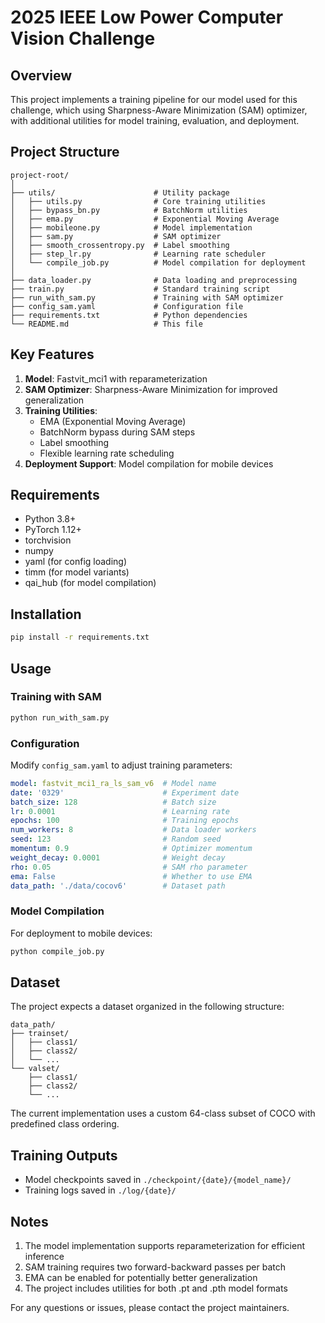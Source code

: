 # 2025 IEEE Low Power Computer Vision Challenge

## Overview

This project implements a training pipeline for our model used for this challenge, which using Sharpness-Aware Minimization (SAM) optimizer, with additional utilities for model training, evaluation, and deployment.

## Project Structure

```
project-root/
│
├── utils/                      # Utility package
│   ├── utils.py                # Core training utilities
│   ├── bypass_bn.py            # BatchNorm utilities
│   ├── ema.py                  # Exponential Moving Average
│   ├── mobileone.py            # Model implementation
│   ├── sam.py                  # SAM optimizer
│   ├── smooth_crossentropy.py  # Label smoothing
│   ├── step_lr.py              # Learning rate scheduler
│   └── compile_job.py          # Model compilation for deployment
│
├── data_loader.py              # Data loading and preprocessing
├── train.py                    # Standard training script
├── run_with_sam.py             # Training with SAM optimizer
├── config_sam.yaml             # Configuration file
├── requirements.txt            # Python dependencies
└── README.md                   # This file
```

## Key Features

1. **Model**:  Fastvit_mci1 with reparameterization
2. **SAM Optimizer**: Sharpness-Aware Minimization for improved generalization
3. **Training Utilities**:
   - EMA (Exponential Moving Average)
   - BatchNorm bypass during SAM steps
   - Label smoothing
   - Flexible learning rate scheduling
4. **Deployment Support**: Model compilation for mobile devices

## Requirements

- Python 3.8+
- PyTorch 1.12+
- torchvision
- numpy
- yaml (for config loading)
- timm (for model variants)
- qai_hub (for model compilation)

## Installation

```bash
pip install -r requirements.txt
```

## Usage

### Training with SAM

```bash
python run_with_sam.py
```

### Configuration

Modify `config_sam.yaml` to adjust training parameters:

```yaml
model: fastvit_mci1_ra_ls_sam_v6  # Model name
date: '0329'                      # Experiment date
batch_size: 128                   # Batch size
lr: 0.0001                        # Learning rate
epochs: 100                       # Training epochs
num_workers: 8                    # Data loader workers
seed: 123                         # Random seed
momentum: 0.9                     # Optimizer momentum
weight_decay: 0.0001              # Weight decay
rho: 0.05                         # SAM rho parameter
ema: False                        # Whether to use EMA
data_path: './data/cocov6'        # Dataset path
```

### Model Compilation

For deployment to mobile devices:

```bash
python compile_job.py
```

## Dataset

The project expects a dataset organized in the following structure:

```
data_path/
├── trainset/
│   ├── class1/
│   ├── class2/
│   └── ...
└── valset/
    ├── class1/
    ├── class2/
    └── ...
```

The current implementation uses a custom 64-class subset of COCO with predefined class ordering.

## Training Outputs

- Model checkpoints saved in `./checkpoint/{date}/{model_name}/`
- Training logs saved in `./log/{date}/`

## Notes

1. The model implementation supports reparameterization for efficient inference
2. SAM training requires two forward-backward passes per batch
3. EMA can be enabled for potentially better generalization
4. The project includes utilities for both .pt and .pth model formats

For any questions or issues, please contact the project maintainers.


